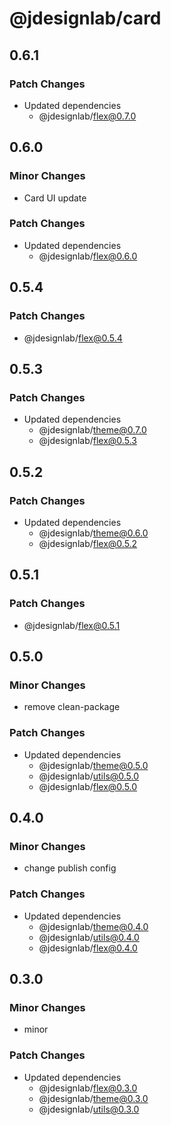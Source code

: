 # @jdesignlab/card

## 0.6.1

### Patch Changes

- Updated dependencies
  - @jdesignlab/flex@0.7.0

## 0.6.0

### Minor Changes

- Card UI update

### Patch Changes

- Updated dependencies
  - @jdesignlab/flex@0.6.0

## 0.5.4

### Patch Changes

- @jdesignlab/flex@0.5.4

## 0.5.3

### Patch Changes

- Updated dependencies
  - @jdesignlab/theme@0.7.0
  - @jdesignlab/flex@0.5.3

## 0.5.2

### Patch Changes

- Updated dependencies
  - @jdesignlab/theme@0.6.0
  - @jdesignlab/flex@0.5.2

## 0.5.1

### Patch Changes

- @jdesignlab/flex@0.5.1

## 0.5.0

### Minor Changes

- remove clean-package

### Patch Changes

- Updated dependencies
  - @jdesignlab/theme@0.5.0
  - @jdesignlab/utils@0.5.0
  - @jdesignlab/flex@0.5.0

## 0.4.0

### Minor Changes

- change publish config

### Patch Changes

- Updated dependencies
  - @jdesignlab/theme@0.4.0
  - @jdesignlab/utils@0.4.0
  - @jdesignlab/flex@0.4.0

## 0.3.0

### Minor Changes

- minor

### Patch Changes

- Updated dependencies
  - @jdesignlab/flex@0.3.0
  - @jdesignlab/theme@0.3.0
  - @jdesignlab/utils@0.3.0
